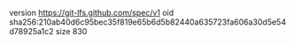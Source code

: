 version https://git-lfs.github.com/spec/v1
oid sha256:210ab40d6c95bec35f819e65b6d5b82440a635723fa606a30d5e54d78925a1c2
size 830
